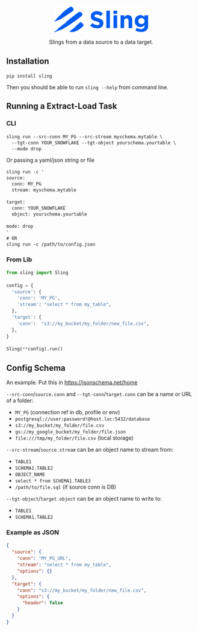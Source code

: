 <p align="center"><img src="logo-with-text.png" alt="drawing" width="250"/></p>

<p align="center">Slings from a data source to a data target.</p>

## Installation

`pip install sling`

Then you should be able to run `sling --help` from command line.

## Running a Extract-Load Task

### CLI

```shell
sling run --src-conn MY_PG --src-stream myschema.mytable \
  --tgt-conn YOUR_SNOWFLAKE --tgt-object yourschema.yourtable \
  --mode drop
```

Or passing a yaml/json string or file

```shell
sling run -c '
source:
  conn: MY_PG
  stream: myschema.mytable

target:
  conn: YOUR_SNOWFLAKE
  object: yourschema.yourtable

mode: drop
'
# OR
sling run -c /path/to/config.json
```

### From Lib

```python
from sling import Sling

config = {
  'source': {
    'conn': 'MY_PG',
    'stream': "select * from my_table",
  },
  'target': {
    'conn':  "s3://my_bucket/my_folder/new_file.csv",
  },
}

Sling(**config).run()
```

## Config Schema

An example. Put this in https://jsonschema.net/home

`--src-conn`/`source.conn` and `--tgt-conn`/`target.conn`  can be a name or URL of a folder:
- `MY_PG` (connection ref in db, profile or env)
- `postgresql://user:password!@host.loc:5432/database`
- `s3://my_bucket/my_folder/file.csv`
- `gs://my_google_bucket/my_folder/file.json`
- `file:///tmp/my_folder/file.csv` (local storage)

`--src-stream`/`source.stream` can be an object name to stream from:
- `TABLE1`
- `SCHEMA1.TABLE2`
- `OBJECT_NAME`
- `select * from SCHEMA1.TABLE3`
- `/path/to/file.sql` (if source conn is DB)

`--tgt-object`/`target.object` can be an object name to write to:
- `TABLE1`
- `SCHEMA1.TABLE2`

### Example as JSON

```json
{
  "source": {
    "conn": "MY_PG_URL",
    "stream": "select * from my_table",
    "options": {}
  },
  "target": {
    "conn": "s3://my_bucket/my_folder/new_file.csv",
    "options": {
      "header": false
    }
  }
}
```
